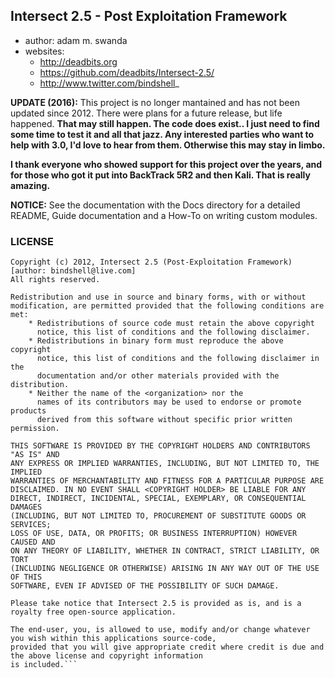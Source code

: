 ## Intersect 2.5 - Post Exploitation Framework
* author: adam m. swanda
* websites: 
   - http://deadbits.org
    - https://github.com/deadbits/Intersect-2.5/
    - http://www.twitter.com/bindshell_
         
**UPDATE (2016):** This project is no longer mantained and has not been updated since 2012. There were plans for a future release, but life happened. **That may still happen. The code does exist.. I just need to find some time to test it and all that jazz. Any interested parties who want to help with 3.0, I'd love to hear from them. Otherwise this may stay in limbo.**  

**I thank everyone who showed support for this project over the years, and for those who got it put into BackTrack 5R2 and then Kali. That is really amazing.**

**NOTICE:** See the documentation with the Docs directory for a detailed README, Guide documentation 
        and a How-To on writing custom modules.


### LICENSE
```
Copyright (c) 2012, Intersect 2.5 (Post-Exploitation Framework)
[author: bindshell@live.com]
All rights reserved.

Redistribution and use in source and binary forms, with or without
modification, are permitted provided that the following conditions are met:
    * Redistributions of source code must retain the above copyright
      notice, this list of conditions and the following disclaimer.
    * Redistributions in binary form must reproduce the above copyright
      notice, this list of conditions and the following disclaimer in the
      documentation and/or other materials provided with the distribution.
    * Neither the name of the <organization> nor the
      names of its contributors may be used to endorse or promote products
      derived from this software without specific prior written permission.

THIS SOFTWARE IS PROVIDED BY THE COPYRIGHT HOLDERS AND CONTRIBUTORS "AS IS" AND
ANY EXPRESS OR IMPLIED WARRANTIES, INCLUDING, BUT NOT LIMITED TO, THE IMPLIED
WARRANTIES OF MERCHANTABILITY AND FITNESS FOR A PARTICULAR PURPOSE ARE
DISCLAIMED. IN NO EVENT SHALL <COPYRIGHT HOLDER> BE LIABLE FOR ANY
DIRECT, INDIRECT, INCIDENTAL, SPECIAL, EXEMPLARY, OR CONSEQUENTIAL DAMAGES
(INCLUDING, BUT NOT LIMITED TO, PROCUREMENT OF SUBSTITUTE GOODS OR SERVICES;
LOSS OF USE, DATA, OR PROFITS; OR BUSINESS INTERRUPTION) HOWEVER CAUSED AND
ON ANY THEORY OF LIABILITY, WHETHER IN CONTRACT, STRICT LIABILITY, OR TORT
(INCLUDING NEGLIGENCE OR OTHERWISE) ARISING IN ANY WAY OUT OF THE USE OF THIS
SOFTWARE, EVEN IF ADVISED OF THE POSSIBILITY OF SUCH DAMAGE.

Please take notice that Intersect 2.5 is provided as is, and is a royalty free open-source application.

The end-user, you, is allowed to use, modify and/or change whatever you wish within this applications source-code,
provided that you will give appropriate credit where credit is due and the above license and copyright information
is included.```
